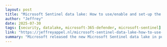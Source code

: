 ```yaml
---
layout: post
title: "Microsoft Sentinel data lake: How to use/enable and set-up the unified data lake"
author: "Jeffrey"
date: 2025-07-30
tags: [security, datalake, microsoft-365-defender, microsoft-sentinel]
link: "https://jeffreyappel.nl/microsoft-sentinel-data-lake-how-to-use-enable-and-set-up-the-unified-datalake/"
summary: "Microsoft released the new Microsoft Sentinel data lake in public preview this month. With the data lake feature, it is possible to scale and store data more easily for less cost. The new Microsoft..."
---
```


